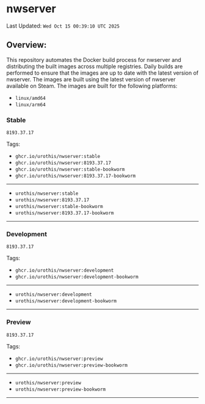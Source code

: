 # <b>nwserver</b>

Last Updated: `Wed Oct 15 00:39:10 UTC 2025`

## Overview:
This repository automates the Docker build process for nwserver and distributing the built images across multiple registries. Daily builds are performed to ensure that the images are up to date with the latest version of nwserver. The images are built using the latest version of nwserver available on Steam.
The images are built for the following platforms:

- `linux/amd64`
- `linux/arm64`

### Stable
`8193.37.17`

Tags: 

- `ghcr.io/urothis/nwserver:stable`
- `ghcr.io/urothis/nwserver:8193.37.17`
- `ghcr.io/urothis/nwserver:stable-bookworm`
- `ghcr.io/urothis/nwserver:8193.37.17-bookworm`
---
- `urothis/nwserver:stable`
- `urothis/nwserver:8193.37.17`
- `urothis/nwserver:stable-bookworm`
- `urothis/nwserver:8193.37.17-bookworm`
---

### Development
`8193.37.17`

Tags: 

- `ghcr.io/urothis/nwserver:development`
- `ghcr.io/urothis/nwserver:development-bookworm`
---
- `urothis/nwserver:development`
- `urothis/nwserver:development-bookworm`
---

### Preview
`8193.37.17`

Tags: 

- `ghcr.io/urothis/nwserver:preview`
- `ghcr.io/urothis/nwserver:preview-bookworm`
---
- `urothis/nwserver:preview`
- `urothis/nwserver:preview-bookworm`
---
